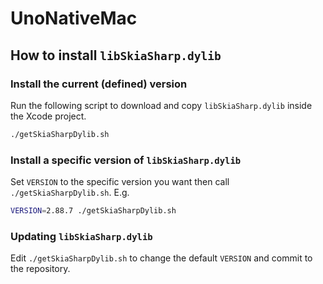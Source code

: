 # UnoNativeMac

## How to install `libSkiaSharp.dylib`

### Install the current (defined) version

Run the following script to download and copy `libSkiaSharp.dylib` inside the Xcode project.

```bash
./getSkiaSharpDylib.sh
```

### Install a specific version of `libSkiaSharp.dylib`

Set `VERSION` to the specific version you want then call `./getSkiaSharpDylib.sh`. E.g.

```bash
VERSION=2.88.7 ./getSkiaSharpDylib.sh
```

### Updating `libSkiaSharp.dylib`

Edit `./getSkiaSharpDylib.sh` to change the default `VERSION` and commit to the repository.
